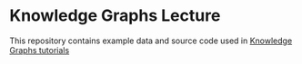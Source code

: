 # Knowledge Graphs Lecture

This repository contains example data and source code used in [Knowledge Graphs tutorials](https://iccl.inf.tu-dresden.de/web/Knowledge_Graphs_(WS2019/20))


